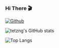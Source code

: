 ### Hi There 🎬

[![Github](https://img.shields.io/github/followers/tetzng?label=Follow&style=social)](https://github.com/tetzng)

![tetzng's GitHub stats](https://github-readme-stats.vercel.app/api?username=tetzng&theme=onedark&show_icons=true&count_private=true)

![Top Langs](https://github-readme-stats.vercel.app/api/top-langs/?username=tetzng&theme=onedark&hide=html)
